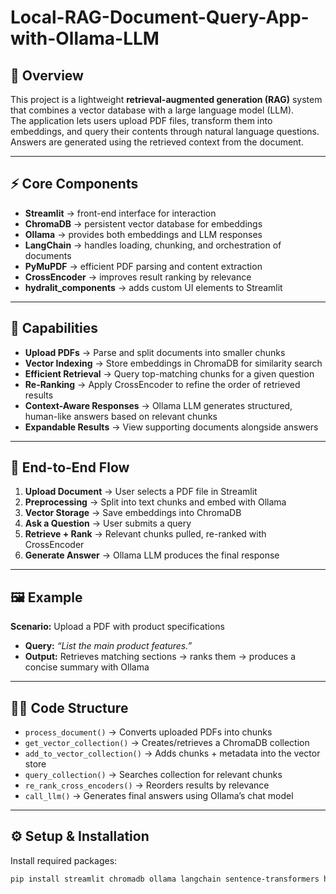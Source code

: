 
# Local-RAG-Document-Query-App-with-Ollama-LLM

## 📝 Overview
This project is a lightweight **retrieval-augmented generation (RAG)** system that combines a vector database with a large language model (LLM).  
The application lets users upload PDF files, transform them into embeddings, and query their contents through natural language questions. Answers are generated using the retrieved context from the document.

---

## ⚡ Core Components
- **Streamlit** → front-end interface for interaction  
- **ChromaDB** → persistent vector database for embeddings  
- **Ollama** → provides both embeddings and LLM responses  
- **LangChain** → handles loading, chunking, and orchestration of documents  
- **PyMuPDF** → efficient PDF parsing and content extraction  
- **CrossEncoder** → improves result ranking by relevance  
- **hydralit_components** → adds custom UI elements to Streamlit  

---

## 🔎 Capabilities
- **Upload PDFs** → Parse and split documents into smaller chunks  
- **Vector Indexing** → Store embeddings in ChromaDB for similarity search  
- **Efficient Retrieval** → Query top-matching chunks for a given question  
- **Re-Ranking** → Apply CrossEncoder to refine the order of retrieved results  
- **Context-Aware Responses** → Ollama LLM generates structured, human-like answers based on relevant chunks  
- **Expandable Results** → View supporting documents alongside answers  

---

## 🔄 End-to-End Flow
1. **Upload Document** → User selects a PDF file in Streamlit  
2. **Preprocessing** → Split into text chunks and embed with Ollama  
3. **Vector Storage** → Save embeddings into ChromaDB  
4. **Ask a Question** → User submits a query  
5. **Retrieve + Rank** → Relevant chunks pulled, re-ranked with CrossEncoder  
6. **Generate Answer** → Ollama LLM produces the final response  

---

## 🖼 Example
**Scenario:** Upload a PDF with product specifications  
- **Query:** *“List the main product features.”*  
- **Output:** Retrieves matching sections → ranks them → produces a concise summary with Ollama  

---

## 🧑‍💻 Code Structure
- `process_document()` → Converts uploaded PDFs into chunks  
- `get_vector_collection()` → Creates/retrieves a ChromaDB collection  
- `add_to_vector_collection()` → Adds chunks + metadata into the vector store  
- `query_collection()` → Searches collection for relevant chunks  
- `re_rank_cross_encoders()` → Reorders results by relevance  
- `call_llm()` → Generates final answers using Ollama’s chat model  

---

## ⚙️ Setup & Installation
Install required packages:
```bash
pip install streamlit chromadb ollama langchain sentence-transformers hydralit-components
